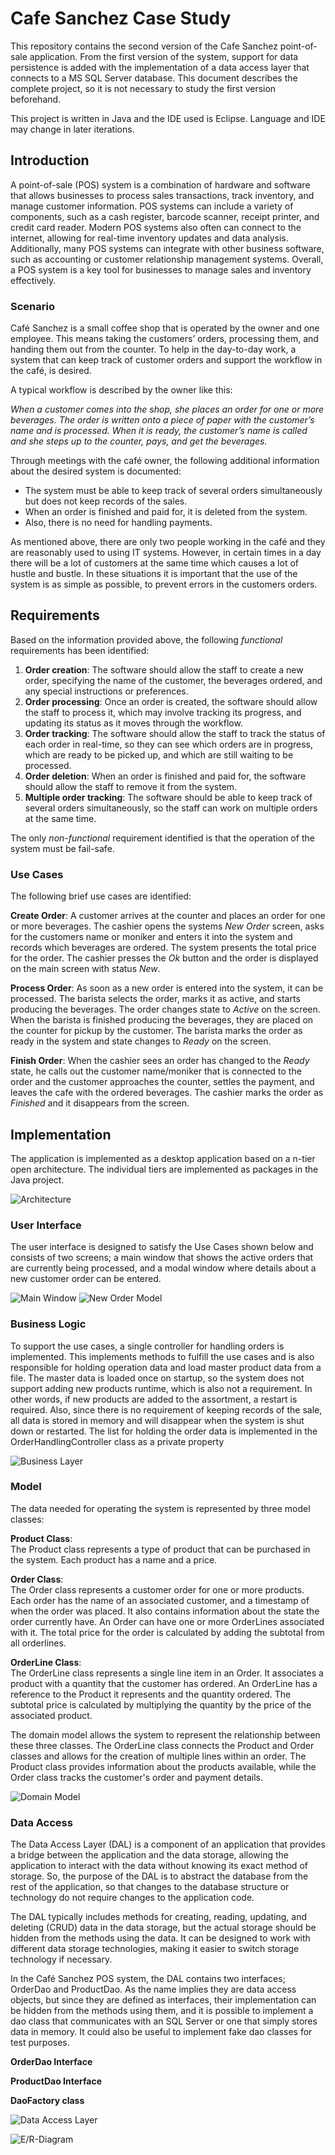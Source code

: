 # Cafe Sanchez Case Study
 This repository contains the second version of the Cafe Sanchez point-of-sale application. From the first version of the system, support for data persistence is added with the implementation of a data access layer that connects to a MS SQL Server database. This document describes the complete project, so it is not necessary to study the first version beforehand.

This project is written in Java and the IDE used is Eclipse. Language and IDE may change in later iterations.
 
 ## Introduction
 
 A point-of-sale (POS) system is a combination of hardware and software that allows businesses to process sales transactions, track inventory, and manage customer information. POS systems can include a variety of components, such as a cash register, barcode scanner, receipt printer, and credit card reader. Modern POS systems also often can connect to the internet, allowing for real-time inventory updates and data analysis. Additionally, many POS systems can integrate with other business software, such as accounting or customer relationship management systems. Overall, a POS system is a key tool for businesses to manage sales and inventory effectively.

### Scenario
Café Sanchez is a small coffee shop that is operated by the owner and one employee. This means taking the customers’ orders, processing them, and handing them out from the counter. To help in the day-to-day work, a system that can keep track of customer orders and support the workflow in the café, is desired.  

A typical workflow is described by the owner like this:  

*When a customer comes into the shop, she places an order for one or more beverages. The order is written onto a piece of paper with the customer’s name and is processed. When it is ready, the customer’s name is called and she steps up to the counter, pays, and get the beverages.*  
 
Through meetings with the café owner, the following additional information about the desired system is documented:  
* The system must be able to keep track of several orders simultaneously but does not keep records of the sales. 
* When an order is finished and paid for, it is deleted from the system. 
* Also, there is no need for handling payments.

As mentioned above, there are only two people working in the café and they are reasonably used to using IT systems. However, in certain times in a day there will be a lot of customers at the same time which causes a lot of hustle and bustle. In these situations it is important that the use of the system is as simple as possible, to prevent errors in the customers orders.

## Requirements
Based on the information provided above, the following *functional* requirements has been identified:  
1. **Order creation**: The software should allow the staff to create a new order, specifying the name of the customer, the beverages ordered, and any special instructions or preferences.
1. **Order processing**: Once an order is created, the software should allow the staff to process it, which may involve tracking its progress, and updating its status as it moves through the workflow.
1. **Order tracking**: The software should allow the staff to track the status of each order in real-time, so they can see which orders are in progress, which are ready to be picked up, and which are still waiting to be processed.
1. **Order deletion**: When an order is finished and paid for, the software should allow the staff to remove it from the system.
1. **Multiple order tracking**: The software should be able to keep track of several orders simultaneously, so the staff can work on multiple orders at the same time.

The only *non-functional* requirement identified is that the operation of the system must be fail-safe.

### Use Cases
The following brief use cases are identified:

**Create Order**: A customer arrives at the counter and places an order for one or more beverages. The cashier opens the systems *New Order* screen, asks for the customers name or moniker and enters it into the system and records which beverages are ordered. The system presents the total price for the order. The cashier presses the *Ok* button and the order is displayed on the main screen with status *New*.

**Process Order**: As soon as a new order is entered into the system, it can be processed. The barista selects the order, marks it as active, and starts producing the beverages. The order changes state to *Active* on the screen. When the barista is finished producing the beverages, they are placed on the counter for pickup by the customer. The barista marks the order as ready in the system and state changes to *Ready* on the screen. 

**Finish Order**: When the cashier sees an order has changed to the *Ready* state, he calls out the customer name/moniker that is connected to the order and the customer approaches the counter, settles the payment, and leaves the cafe with the ordered beverages. The cashier marks the order as *Finished* and it disappears from the screen.

## Implementation
The application is implemented as a desktop application based on a n-tier open architecture. The individual tiers are implemented as packages in the Java project.

![Architecture][architecture]

### User Interface
The user interface is designed to satisfy the Use Cases shown below and consists of two screens; a main window that shows the active orders that are currently being processed, and a modal window where details about a new customer order can be entered.

![Main Window][mainwindow]
![New Order Model][newordermodal]

### Business Logic
To support the use cases, a single controller for handling orders is implemented. This implements methods to fulfill the use cases and is also responsible for holding operation data and load master product data from a file. The master data is loaded once on startup, so the system does not support adding new products runtime, which is also not a requirement. In other words, if new products are added to the assortment, a restart is required. Also, since there is no requirement of keeping records of the sale, all data is stored in memory and will disappear when the system is shut down or restarted. The list for holding the order data is implemented in the OrderHandlingController class as a private property

![Business Layer][businesslayer]

### Model
The data needed for operating the system is represented by three model classes:

**Product Class**:  
The Product class represents a type of product that can be purchased in the system. Each product has a name and a price. 

**Order Class**:  
The Order class represents a customer order for one or more products. Each order has the name of an associated customer, and a timestamp of when the order was placed. It also contains information about the state the order currently have. An Order can have one or more OrderLines associated with it. The total price for the order is calculated by adding the subtotal from all orderlines.

**OrderLine Class**:  
The OrderLine class represents a single line item in an Order. It associates a product with a quantity that the customer has ordered. An OrderLine has a reference to the Product it represents and the quantity ordered. The subtotal price is calculated by multiplying the quantity by the price of the associated product.

The domain model allows the system to represent the relationship between these three classes. The OrderLine class connects the Product and Order classes and allows for the creation of multiple lines within an order. The Product class provides information about the products available, while the Order class tracks the customer's order and payment details.

![Domain Model][domainmodel]

### Data Access

The Data Access Layer (DAL) is a component of an application that provides a bridge between the application and the data storage, allowing the application to interact with the data without knowing its exact method of storage. So, the purpose of the DAL is to abstract the database from the rest of the application, so that changes to the database structure or technology do not require changes to the application code.

The DAL typically includes methods for creating, reading, updating, and deleting (CRUD) data in the data storage, but the actual storage should be hidden from the methods using the data. It can be designed to work with different data storage technologies, making it easier to switch storage technology if necessary. 

In the Café Sanchez POS system, the DAL contains two interfaces; OrderDao and ProductDao. As the name implies they are data access objects, but since they are defined as interfaces, their implementation can be hidden from the methods using them, and it is possible to implement a dao class that communicates with an SQL Server or one that simply stores data in memory. It could also be useful to implement fake dao classes for test purposes.

**OrderDao Interface**

**ProductDao Interface**

**DaoFactory class**

![Data Access Layer][dataaccesslayer]

![E/R-Diagram][erdiagram]

[architecture]: /Graphics/layered_architecture_v1.png "Architecture" 
[mainwindow]: /Graphics/screen1.png "Main screen with active orders"
[newordermodal]: /Graphics/screen2.png "Dialog for creating new orders"
[businesslayer]: /Graphics/business_layer.png "Business Logic Layer"
[domainmodel]: /Graphics/model_layer.png "Domain model"
[erdiagram]: /Graphics/ "Entity/Relation Diagram"
[dataaccesslayer]: /Graphics/data_access_layer.png "Data Access Layer"
